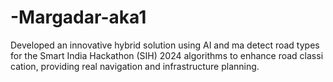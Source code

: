 # -Margadar-aka1
Developed an innovative hybrid solution using AI and ma  detect road types for the Smart India Hackathon (SIH) 2024  algorithms to enhance road classi cation, providing real  navigation and infrastructure planning.
